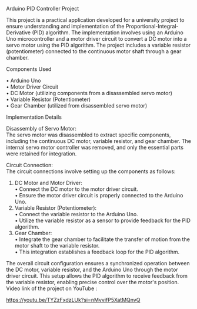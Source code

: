 Arduino PID Controller Project

This project is a practical application developed for a university project to ensure understanding and implementation of the Proportional-Integral-Derivative (PID) algorithm. The implementation involves using an Arduino Uno microcontroller and a motor driver circuit to convert a DC motor into a servo motor using the PID algorithm. The project includes a variable resistor (potentiometer) connected to the continuous motor shaft through a gear chamber.

Components Used

•	Arduino Uno  
•	Motor Driver Circuit  
•	DC Motor (utilizing components from a disassembled servo motor)  
•	Variable Resistor (Potentiometer)  
•	Gear Chamber (utilized from disassembled servo motor)  

Implementation Details  

Disassembly of Servo Motor:  
The servo motor was disassembled to extract specific components, including the continuous DC motor, variable resistor, and gear chamber. The internal servo motor controller was removed, and only the essential parts were retained for integration.

Circuit Connection:  
The circuit connections involve setting up the components as follows:
  1.	DC Motor and Motor Driver:  
  •	Connect the DC motor to the motor driver circuit.  
  •	Ensure the motor driver circuit is properly connected to the Arduino Uno.
  2.	Variable Resistor (Potentiometer):  
  •	Connect the variable resistor to the Arduino Uno.  
  •	Utilize the variable resistor as a sensor to provide feedback for the PID algorithm.
  3.	Gear Chamber:  
  •	Integrate the gear chamber to facilitate the transfer of motion from the motor shaft to the variable resistor.  
  •	This integration establishes a feedback loop for the PID algorithm.

The overall circuit configuration ensures a synchronized operation between the DC motor, variable resistor, and the Arduino Uno through the motor driver circuit. This setup allows the PID algorithm to receive feedback from the variable resistor, enabling precise control over the motor's position.
Video link of the project on YouTube :

https://youtu.be/TYZzFxdzLUk?si=nMvvifP5XatMQnvQ
